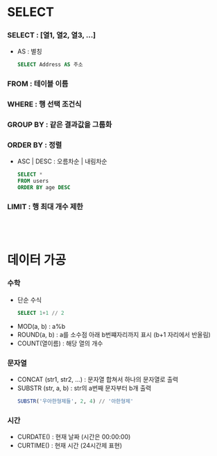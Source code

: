 # SELECT

### SELECT : [열1, 열2, 열3, ...]
* AS : 별칭
  ```SQL
  SELECT Address AS 주소
  ```
### FROM : 테이블 이름
### WHERE : 행 선택 조건식
### GROUP BY : 같은 결과값을 그룹화
### ORDER BY : 정렬
* ASC | DESC : 오름차순 | 내림차순
  ```SQL
  SELECT *
  FROM users
  ORDER BY age DESC
  ```
### LIMIT : 행 최대 개수 제한

<br><br>
# 데이터 가공

### 수학
* 단순 수식
  ```SQL
  SELECT 1+1 // 2
  ```
* MOD(a, b) : a%b
* ROUND(a, b) : a를 소수점 아래 b번쨰자리까지 표시 (b+1 자리에서 반올림)
* COUNT(열이름) : 해당 열의 개수

### 문자열
* CONCAT (str1, str2, ...) : 문자열 합쳐서 하나의 문자열로 출력
* SUBSTR (str, a, b) : str의 a번째 문자부터 b개 출력
  ```SQL
  SUBSTR('우아한형제들', 2, 4) // '아한형제'
  ```

### 시간
* CURDATE() : 현재 날짜 (시간은 00:00:00)
* CURTIME() : 현재 시간 (24시간제 표현)